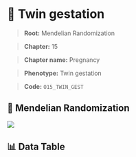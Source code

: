 # 🧪 Twin gestation

> **Root:** Mendelian Randomization

> **Chapter:** 15  

> **Chapter name:** Pregnancy

> **Phenotype:** Twin gestation  

> **Code:** `O15_TWIN_GEST`

## 🧬 Mendelian Randomization  

<img src="/MR/Figures/Forward/O15_TWIN_GEST.png"/>

## 📊 Data Table

<CsvTableMRF src="/public/MR/Data/Forward/O15_TWIN_GEST.csv"/>
